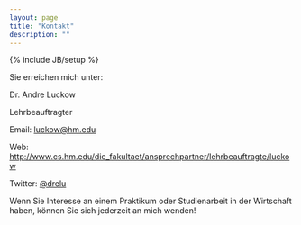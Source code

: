```yaml
---
layout: page
title: "Kontakt"
description: ""
---
```

{% include JB/setup %}

Sie erreichen mich unter:

Dr. Andre Luckow

Lehrbeauftragter

Email: <luckow@hm.edu>

Web: <http://www.cs.hm.edu/die_fakultaet/ansprechpartner/lehrbeauftragte/luckow>

Twitter: [@drelu](http://twitter.com/drelu)

Wenn Sie Interesse an einem Praktikum oder Studienarbeit in der Wirtschaft haben, können Sie sich jederzeit an mich wenden!

